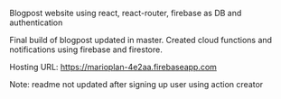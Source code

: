 Blogpost website using react, react-router, firebase as DB and authentication

Final build of blogpost updated in master.
Created cloud functions and notifications using firebase and firestore.

Hosting URL: https://marioplan-4e2aa.firebaseapp.com

Note: readme not updated after signing up user using action creator
